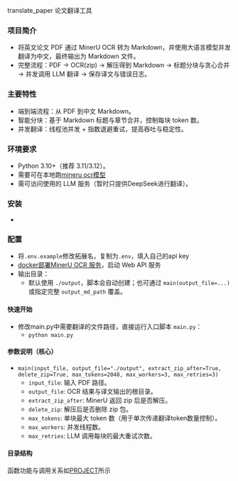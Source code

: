 translate_paper 论文翻译工具

### 项目简介

- 将英文论文 PDF 通过 MinerU OCR 转为 Markdown，并使用大语言模型并发翻译为中文，最终输出为 Markdown 文件。
- 完整流程：PDF → OCR(zip) → 解压得到 Markdown → 标题分块与贪心合并 → 并发调用 LLM 翻译 → 保存译文与错误日志。

### 主要特性

- 端到端流程：从 PDF 到中文 Markdown。
- 智能分块：基于 Markdown 标题与章节合并，控制每块 token 数。
- 并发翻译：线程池并发 + 指数退避重试，提高吞吐与稳定性。

### 环境要求

- Python 3.10+（推荐 3.11/3.12）。
- 需要可在本地跑[mineru ocr模型](https://opendatalab.github.io/MinerU/zh/)
- 需可访问使用的 LLM 服务（暂时只提供DeepSeek进行翻译）。

### 安装

- 

### 配置

- 将`.env.example`修改拓展名，复制为`.env`，填入自己的api key
- [docker部署MinerU OCR 服务](https://opendatalab.github.io/MinerU/zh/quick_start/docker_deployment/)，启动 Web API 服务
- 输出目录：
  - 默认使用 `./output`，脚本会自动创建；也可通过 `main(output_file=...)` 或指定完整 `output_md_path` 覆盖。

#### 快速开始

- 修改main.py中需要翻译的文件路径，直接运行入口脚本 `main.py`：
  - `python main.py`

#### 参数说明（核心）

- `main(input_file, output_file="./output", extract_zip_after=True, delete_zip=True, max_tokens=2048, max_workers=3, max_retries=3)`
  - `input_file`: 输入 PDF 路径。
  - `output_file`: OCR 结果与译文输出的根目录。
  - `extract_zip_after`: MinerU 返回 zip 后是否解压。
  - `delete_zip`: 解压后是否删除 zip 包。
  - `max_tokens`: 单块最大 token 数（用于单次传递翻译token数量控制）。
  - `max_workers`: 并发线程数。
  - `max_retries`: LLM 调用每块的最大重试次数。

#### 目录结构

函数功能与调用关系如[PROJECT](PROJECT.md)所示

